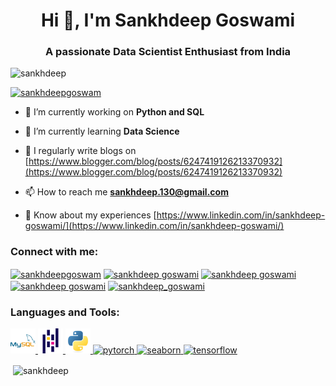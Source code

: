 <h1 align="center">Hi 👋, I'm Sankhdeep Goswami</h1>
<h3 align="center">A passionate Data Scientist Enthusiast from India</h3>

<p align="left"> <img src="https://komarev.com/ghpvc/?username=sankhdeep&label=Profile%20views&color=0e75b6&style=flat" alt="sankhdeep" /> </p>

<p align="left"> <a href="https://twitter.com/sankhdeepgoswam" target="blank"><img src="https://img.shields.io/twitter/follow/sankhdeepgoswam?logo=twitter&style=for-the-badge" alt="sankhdeepgoswam" /></a> </p>

- 🔭 I’m currently working on **Python and SQL**

- 🌱 I’m currently learning **Data Science**

- 📝 I regularly write blogs on [https://www.blogger.com/blog/posts/6247419126213370932](https://www.blogger.com/blog/posts/6247419126213370932)

- 📫 How to reach me **sankhdeep.130@gmail.com**

- 📄 Know about my experiences [https://www.linkedin.com/in/sankhdeep-goswami/](https://www.linkedin.com/in/sankhdeep-goswami/)

<h3 align="left">Connect with me:</h3>
<p align="left">
<a href="https://twitter.com/sankhdeepgoswam" target="blank"><img align="center" src="https://raw.githubusercontent.com/rahuldkjain/github-profile-readme-generator/master/src/images/icons/Social/twitter.svg" alt="sankhdeepgoswam" height="30" width="40" /></a>
<a href="https://linkedin.com/in/sankhdeep goswami" target="blank"><img align="center" src="https://raw.githubusercontent.com/rahuldkjain/github-profile-readme-generator/master/src/images/icons/Social/linked-in-alt.svg" alt="sankhdeep goswami" height="30" width="40" /></a>
<a href="https://kaggle.com/sankhdeep goswami" target="blank"><img align="center" src="https://raw.githubusercontent.com/rahuldkjain/github-profile-readme-generator/master/src/images/icons/Social/kaggle.svg" alt="sankhdeep goswami" height="30" width="40" /></a>
<a href="https://fb.com/sankhdeep goswami" target="blank"><img align="center" src="https://raw.githubusercontent.com/rahuldkjain/github-profile-readme-generator/master/src/images/icons/Social/facebook.svg" alt="sankhdeep goswami" height="30" width="40" /></a>
<a href="https://instagram.com/sankhdeep_goswami" target="blank"><img align="center" src="https://raw.githubusercontent.com/rahuldkjain/github-profile-readme-generator/master/src/images/icons/Social/instagram.svg" alt="sankhdeep_goswami" height="30" width="40" /></a>
</p>

<h3 align="left">Languages and Tools:</h3>
<p align="left"> <a href="https://www.mysql.com/" target="_blank" rel="noreferrer"> <img src="https://raw.githubusercontent.com/devicons/devicon/master/icons/mysql/mysql-original-wordmark.svg" alt="mysql" width="40" height="40"/> </a> <a href="https://pandas.pydata.org/" target="_blank" rel="noreferrer"> <img src="https://raw.githubusercontent.com/devicons/devicon/2ae2a900d2f041da66e950e4d48052658d850630/icons/pandas/pandas-original.svg" alt="pandas" width="40" height="40"/> </a> <a href="https://www.python.org" target="_blank" rel="noreferrer"> <img src="https://raw.githubusercontent.com/devicons/devicon/master/icons/python/python-original.svg" alt="python" width="40" height="40"/> </a> <a href="https://pytorch.org/" target="_blank" rel="noreferrer"> <img src="https://www.vectorlogo.zone/logos/pytorch/pytorch-icon.svg" alt="pytorch" width="40" height="40"/> </a> <a href="https://seaborn.pydata.org/" target="_blank" rel="noreferrer"> <img src="https://seaborn.pydata.org/_images/logo-mark-lightbg.svg" alt="seaborn" width="40" height="40"/> </a> <a href="https://www.tensorflow.org" target="_blank" rel="noreferrer"> <img src="https://www.vectorlogo.zone/logos/tensorflow/tensorflow-icon.svg" alt="tensorflow" width="40" height="40"/> </a> </p>

<p>&nbsp;<img align="center" src="https://github-readme-stats.vercel.app/api?username=sankhdeep&show_icons=true&locale=en" alt="sankhdeep" /></p>
